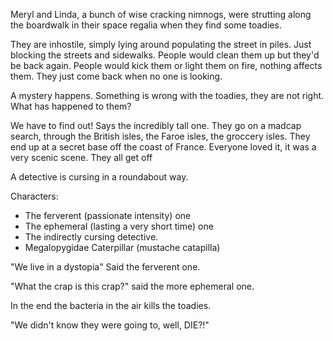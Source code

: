



Meryl and Linda, a bunch of wise cracking nimnogs, were strutting along the boardwalk in their space regalia when they find some toadies. 

They are inhostile, simply lying around populating the street in piles. Just blocking the streets and sidewalks. People would clean them up but they'd be back again. People would kick them or light them on fire, nothing affects them. They just come back when no one is looking.

A mystery happens. Something is wrong with the toadies, they are not right. What has happened to them?

We have to find out! Says the incredibly tall one.
They go on a madcap search, through the British isles, the Faroe isles, the groccery isles.
They end up at a secret base off the coast of France. Everyone loved it, it was a very scenic scene.
They all get off


A detective is cursing in a roundabout way.







Characters:
- The ferverent (passionate intensity) one
- The ephemeral (lasting a very short time) one
- The indirectly cursing detective.
- Megalopygidae Caterpillar (mustache catapilla)













"We live in a dystopia" Said the ferverent one.

"What the crap is this crap?" said the more ephemeral one.

In the end the bacteria in the air kills the toadies.

"We didn't know they were going to, well, DIE?!"